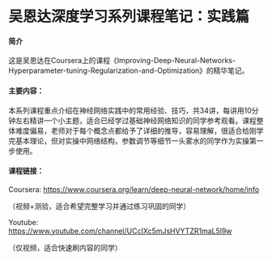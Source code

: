 # 吴恩达深度学习系列课程笔记：实践篇

#### 简介

这是吴恩达在Coursera上的课程《Improving-Deep-Neural-Networks-Hyperparameter-tuning-Regularization-and-Optimization》的精华笔记。

#### 主要内容：

本系列课程重点介绍在神经网络实践中的常用经验、技巧，共34讲，每讲用10分钟左右精讲一个小主题，适合已经学过基础神经网络知识的同学参考观看。课程整体难度偏易，老师对于每个概念点都给予了详细的推导，容易理解，很适合给刚学完基本理论，但对实操中网络结构，参数调节等细节一头雾水的同学作为实操第一步使用。


#### 课程链接：

Coursera: https://www.coursera.org/learn/deep-neural-network/home/info 

（视频+测验，适合希望完整学习并通过练习巩固的同学）

Youtube: https://www.youtube.com/channel/UCcIXc5mJsHVYTZR1maL5l9w 

（仅视频，适合快速刷内容的同学）




